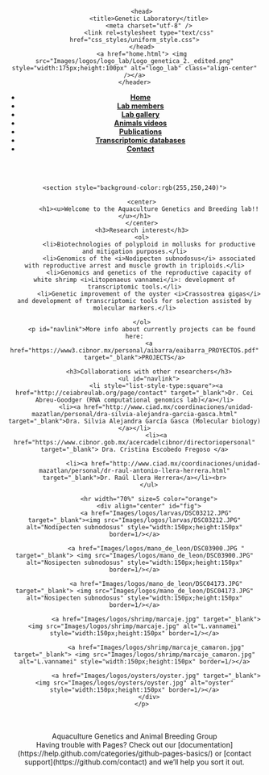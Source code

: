 <!DOCTYPE html >
<!-- learning html5 and doing a lab webpage from our laboratory at CIBNOR -->

<html>

<body>
    <header>

        <head>
            <title>Genetic Laboratory</title>
            <meta charset="utf-8" />
            <link rel=stylesheet type="text/css" href="css_styles/uniform_style.css">
        </head>
        <a href="home.html"> <img src="Images/logos/logo_lab/Logo_genetica_2._edited.png" style="width:175px;height:100px" alt="logo_lab" class="align-center" /></a>
    </header>
</body>

<div class="wrapper">
    <div id="nav" align="center">
        <div id="navlist">
            <ul>
                <li><a href="home.html"><b>Home</b></a></li>
                <li><a href="Group.html"><b>Lab members</b></a></li>
                <li><a href="gallery.html"><b>Lab gallery</b></a></li>
                <li><a href="videos.html"><b>Animals videos</b></a></li>
                <li><a href="publications.html"><b>Publications</b></a></li>
                <li><a href="transcriptome_info.html"><b>Transcriptomic databases</b></a></li>
                <li><a href="contact.html"><b>Contact</b></a></li>
            </ul>
        </div>
    </div><br><br>

    <section style="background-color:rgb(255,250,240)">

        <center>
            <h1><u>Welcome to the Aquaculture Genetics and Breeding lab!!</u></h1>
        </center>
        <h3>Research interest</h3>
        <ol>
            <li>Biotechnologies of polyploid in mollusks for productive and mitigation purposes.</li>
            <li>Genomics of the <i>Nodipecten subnodosus</i> associated with reproductive arrest and muscle growth in triploids.</li>
            <li>Genomics and genetics of the reproductive capacity of white shrimp <i>Litopenaeus vannamei</i>: development of transcriptomic tools.</li>
            <li>Genetic improvement of the oyster <i>Crassostrea gigas</i> and development of transcriptomic tools for selection assisted by molecular markers.</li>

        </ol>
        <p id="navlink">More info about currently projects can be found here:
            <a href="https://www3.cibnor.mx/personal/aibarra/eaibarra_PROYECTOS.pdf" target="_blank">PROJECTS</a>

            <h3>Collaborations with other researchers</h3>
            <ul id="navlink">
                <li style="list-style-type:square"><a href="http://ceiabreulab.org/page/contact" target="_blank">Dr. Cei Abreu-Goodger (RNA computational genomics lab)</a></li>
                <li><a href="http://www.ciad.mx/coordinaciones/unidad-mazatlan/personal/dra-silvia-alejandra-garcia-gasca.html" target="_blank">Dra. Silvia Alejandra García Gasca (Molecular biology)</a></li>
                <li><a href="https://www.cibnor.gob.mx/acercadelcibnor/directoriopersonal" target="_blank"> Dra. Cristina Escobedo Fregoso </a>

                    <li><a href="http://www.ciad.mx/coordinaciones/unidad-mazatlan/personal/dr-raul-antonio-llera-herrera.html" target="_blank">Dr. Raúl Llera Herrera</a></li><br>
            </ul>

            <hr width="70%" size=5 color="orange">
            <div align="center" id="fig">
                <a href="Images/logos/larvas/DSC03212.JPG" target="_blank"><img src="Images/logos/larvas/DSC03212.JPG" alt="Nodipecten subnodosus" style="width:150px;height:150px" border=1/></a>

                <a href="Images/logos/mano_de_leon/DSC03900.JPG " target="_blank"> <img src="Images/logos/mano_de_leon/DSC03900.JPG" alt="Nosipecten subnodosus" style="width:150px;height:150px" border=1/></a>

                <a href="Images/logos/mano_de_leon/DSC04173.JPG" target="_blank"> <img src="Images/logos/mano_de_leon/DSC04173.JPG" alt="Nosipecten subnodosus" style="width:150px;height:150px" border=1/></a>

                <a href="Images/logos/shrimp/marcaje.jpg" target="_blank"><img src="Images/logos/shrimp/marcaje.jpg" alt="L.vannamei" style="width:150px;height:150px" border=1/></a>

                <a href="Images/logos/shrimp/marcaje_camaron.jpg" target="_blank"> <img src="Images/logos/shrimp/marcaje_camaron.jpg" alt="L.vannamei" style="width:150px;height:150px" border=1/></a>

                <a href="Images/logos/oysters/oyster.jpg" target="_blank"><img src="Images/logos/oysters/oyster.jpg" alt="oyster" style="width:150px;height:150px" border=1/></a>
            </div>
        </p>

</div>
</section><br><br>
<footer id="footer" align="center">Aquaculture Genetics and Animal Breeding Group</footer>

</html>
Having trouble with Pages? Check out our [documentation](https://help.github.com/categories/github-pages-basics/) or [contact support](https://github.com/contact) and we’ll help you sort it out.
